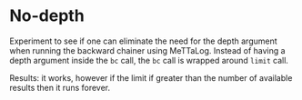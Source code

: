 # No-depth

Experiment to see if one can eliminate the need for the depth argument
when running the backward chainer using MeTTaLog.  Instead of having a
depth argument inside the `bc` call, the `bc` call is wrapped around
`limit` call.

Results: it works, however if the limit if greater than the number of
available results then it runs forever.
